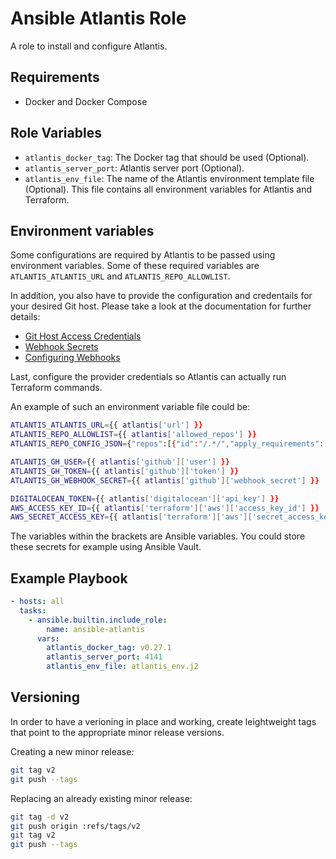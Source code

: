 # Ansible Atlantis Role

A role to install and configure Atlantis.

## Requirements

- Docker and Docker Compose

## Role Variables

- `atlantis_docker_tag`: The Docker tag that should be used (Optional).
- `atlantis_server_port`: Atlantis server port (Optional).
- `atlantis_env_file`: The name of the Atlantis environment template file (Optional). This file contains all environment variables for Atlantis and Terraform.

## Environment variables

Some configurations are required by Atlantis to be passed using environment variables. Some of these required variables are `ATLANTIS_ATLANTIS_URL` and `ATLANTIS_REPO_ALLOWLIST`.

In addition, you also have to provide the configuration and credentails for your desired Git host. Please take a look at the documentation for further details:
  - [Git Host Access Credentials](https://www.runatlantis.io/docs/access-credentials.html)
  - [Webhook Secrets](https://www.runatlantis.io/docs/webhook-secrets.html)
  - [Configuring Webhooks](https://www.runatlantis.io/docs/configuring-webhooks.html)

Last, configure the provider credentials so Atlantis can actually run Terraform commands.

An example of such an environment variable file could be:

```bash
ATLANTIS_ATLANTIS_URL={{ atlantis['url'] }}
ATLANTIS_REPO_ALLOWLIST={{ atlantis['allowed_repos'] }}
ATLANTIS_REPO_CONFIG_JSON={"repos":[{"id":"/.*/","apply_requirements":["approved","mergeable"],"allowed_overrides":["apply_requirements","workflow","delete_source_branch_on_merge"],"allow_custom_workflows":true,"delete_source_branch_on_merge":true}]}

ATLANTIS_GH_USER={{ atlantis['github']['user'] }}
ATLANTIS_GH_TOKEN={{ atlantis['github']['token'] }}
ATLANTIS_GH_WEBHOOK_SECRET={{ atlantis['github']['webhook_secret'] }}

DIGITALOCEAN_TOKEN={{ atlantis['digitalocean']['api_key'] }}
AWS_ACCESS_KEY_ID={{ atlantis['terraform']['aws']['access_key_id'] }}
AWS_SECRET_ACCESS_KEY={{ atlantis['terraform']['aws']['secret_access_key'] }}
```

The variables within the brackets are Ansible variables. You could store these secrets for example using Ansible Vault.

## Example Playbook

```yaml
- hosts: all
  tasks:
    - ansible.builtin.include_role:
        name: ansible-atlantis
      vars:
        atlantis_docker_tag: v0.27.1
        atlantis_server_port: 4141
        atlantis_env_file: atlantis_env.j2
```

## Versioning

In order to have a verioning in place and working, create leightweight tags that point to the appropriate minor release versions.

Creating a new minor release:

```bash
git tag v2
git push --tags
```

Replacing an already existing minor release:

```bash
git tag -d v2
git push origin :refs/tags/v2
git tag v2
git push --tags
```
